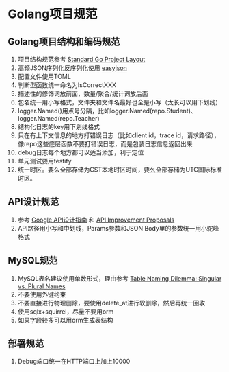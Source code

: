 # Golang项目规范

## Golang项目结构和编码规范

1. 项目结构规范参考 [Standard Go Project Layout](https://github.com/golang-standards/project-layout)
2. 高频JSON序列化反序列化使用 [easyjson](https://github.com/mailru/easyjson)
3. 配置文件使用TOML
4. 判断型函数统一命名为IsCorrectXXX
5. 描述性的修饰词放前面，数量/聚合/统计词放后面
6. 包名统一用小写格式，文件夹和文件名最好也全是小写（太长可以用下划线）
7. logger.Named()用点号分隔，比如logger.Named(repo.Student)、logger.Named(repo.Teacher)
8. 结构化日志的key用下划线格式
9. 只在有上下文信息的地方打错误日志（比如client id，trace id，请求路径），像repo这些底层函数不要打错误日志，而是包装日志信息返回出来
10. debug日志每个地方都可以适当添加，利于定位
11. 单元测试要用testify
12. 统一时区。要么全部存储为CST本地时区时间，要么全部存储为UTC国际标准时区。

## API设计规范

1. 参考 [Google API设计指南](https://cloud.google.com/apis/design?hl=zh-cn) 和 [API Improvement Proposals ](https://aip.bybutter.com/general)
2. API路径用小写和中划线，Params参数和JSON Body里的参数统一用小驼峰格式

## MySQL规范

1. MySQL表名建议使用单数形式，理由参考 [Table Naming Dilemma: Singular vs. Plural Names](https://stackoverflow.com/questions/338156/table-naming-dilemma-singular-vs-plural-names)
2. 不要使用外键约束
3. 不要直接进行物理删除，要使用delete_at进行软删除，然后再统一回收
4. 使用sqlx+squirrel，尽量不要用orm
5. 如果字段较多可以用orm生成表结构

## 部署规范
1. Debug端口统一在HTTP端口上加上10000
